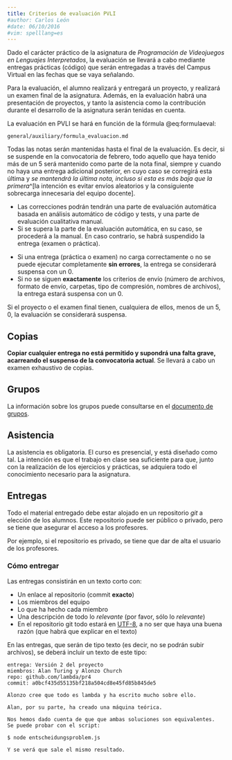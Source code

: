 ```yaml
---
title: Criterios de evaluación PVLI
#author: Carlos León
#date: 06/10/2016
#vim: spelllang=es
---
```


Dado el carácter práctico de la asignatura de *Programación de Videojuegos en
Lenguajes Interpretados*, la evaluación se llevará a cabo mediante entregas
prácticas (código) que serán entregadas a través del Campus Virtual en las
fechas que se vaya señalando.

Para la evaluación, el alumno realizará y entregará un proyecto, y realizará un
examen final de la asignatura. Además, en la
evaluación habrá una presentación de proyectos, y tanto la asistencia como la
contribución durante el desarrollo de la asignatura serán tenidas en cuenta.

La evaluación en PVLI se hará en función de la fórmula @eq:formulaeval:

```include
general/auxiliary/formula_evaluacion.md
```

Todas las notas serán mantenidas hasta el final de la evaluación. Es decir, si
se suspende en la convocatoria de febrero, todo aquello que haya tenido más de
un 5 será mantenido como parte de la nota final, siempre y cuando no haya una
entrega adicional posterior, en cuyo caso se corregirá esta última y *se
mantendrá la última nota, incluso si esta es más baja que la primera*^[la
intención es evitar envíos aleatorios y la consiguiente sobrecarga innecesaria
del equipo docente].

- Las correcciones podrán tendrán una parte de evaluación automática basada en
  análisis automático de código y tests, y una parte de evaluación cualitativa
  manual.
- Si se supera la parte de la evaluación automática, en su caso, se procederá a la manual.
  En caso contrario, se habrá suspendido la entrega (examen o práctica).
<!-- - En la publicación de cada práctica se detallará el peso de cada parte de la práctica. -->
- Si una entrega (práctica o examen) no carga correctamente o no se puede
  ejecutar completamente **sin errores**, la entrega se considerará suspensa con un $0$.
- Si no se siguen **exactamente** los criterios de envío (número de archivos,
  formato de envío, carpetas, tipo de compresión, nombres de archivos), la
  entrega estará suspensa con un $0$.

<!-- En la convocatoria de septiembre no se repetirán ni el examen parcial ni la
presentación, al ser obligatorias durante la evaluación continua. -->

Si el proyecto o el examen final tienen, cualquiera de ellos, menos de un $5,0$, la
evaluación se considerará suspensa.

<!-- La nota de $contribución$ es un valor basado en la percepción de los docentes
sobre la implicación y la colaboración del alumno en la asignatura. Si bien se
intentará ser completamente objetivo, en esta parte de la nota es inevitable
una parte de subjetividad. Por tanto, si bien el valor de esta parte podrá ser
discutido por el alumno, queda a discreción del profesor la evaluación en este
aspecto. -->

## Copias

**Copiar cualquier entrega no está permitido y supondrá una falta grave,
acarreando el suspenso de la convocatoria actual**. Se llevará a cabo un examen
exhaustivo de copias.

## Grupos

La información sobre los grupos puede consultarse en el [documento de grupos](grupos.html).

## Asistencia

La asistencia es obligatoria. El curso es
presencial, y está diseñado como tal. La intención es que el trabajo en clase
sea suficiente para que, junto con la realización de los ejercicios
y prácticas, se adquiera todo el conocimiento necesario para la asignatura.

<!-- La evaluación de la asistencia se hará con hojas de firmas. La nota de
asistencia se calculará como el porcentaje de asistencia ($asistencia = \text{hojas-asistencia}
- faltas$) multiplicado por el peso de la asistencia de la fórmula
@eq:formulaeval . -->

## Entregas

Todo el material entregado debe estar alojado en un repositorio *git*
a elección de los alumnos. Este repositorio puede ser público o privado, pero
se tiene que asegurar el acceso a los profesores.

Por ejemplo, si el repositorio es privado, se tiene que dar de alta el usuario
de los profesores.

### Cómo entregar

Las entregas consistirán en un texto corto con:

- Un enlace al repositorio (commit **exacto**)
- Los miembros del equipo
- Lo que ha hecho cada miembro
- Una descripción de todo lo *relevante* (por favor, sólo lo *relevante*)
- En el repositorio git todo estará en [UTF-8](http://stackoverflow.com/questions/2241348/what-is-unicode-utf-8-utf-16), a no ser que haya una buena razón (que habrá que explicar en el texto)

En las entregas, que serán de tipo texto (es decir, no se podrán subir
archivos), se deberá incluir un texto de este tipo:

    entrega: Versión 2 del proyecto
    miembros: Alan Turing y Alonzo Church
    repo: github.com/lambda/pr4
    commit: a0bcf435d55135bf218a504cd8e45fd85b845de5

    Alonzo cree que todo es lambda y ha escrito mucho sobre ello.

    Alan, por su parte, ha creado una máquina teórica.

    Nos hemos dado cuenta de que que ambas soluciones son equivalentes.
    Se puede probar con el script:

    $ node entscheidungsproblem.js

    Y se verá que sale el mismo resultado.
